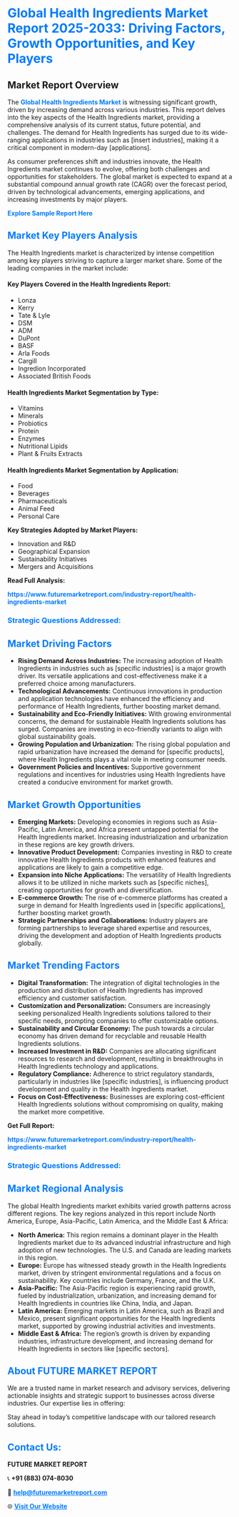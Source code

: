 <h1 style="color: #007BFF;">Global Health Ingredients Market Report 2025-2033: Driving Factors, Growth Opportunities, and Key Players</h1>

<section id="overview">
<h2>Market Report Overview</h2>
<p>The <a href="https://www.futuremarketreport.com/industry-report/health-ingredients-market" style="color: #007BFF; text-decoration: none;"><strong>Global Health Ingredients Market</strong></a> is witnessing significant growth, driven by increasing demand across various industries. This report delves into the key aspects of the Health Ingredients market, providing a comprehensive analysis of its current status, future potential, and challenges. The demand for Health Ingredients has surged due to its wide-ranging applications in industries such as [insert industries], making it a critical component in modern-day [applications].</p>
<p>As consumer preferences shift and industries innovate, the Health Ingredients market continues to evolve, offering both challenges and opportunities for stakeholders. The global market is expected to expand at a substantial compound annual growth rate (CAGR) over the forecast period, driven by technological advancements, emerging applications, and increasing investments by major players.</p>
</section>

<section id="overview">
<p><a href="https://www.futuremarketreport.com/request-sample/reportId=87237" style="color: #007BFF; text-decoration: none;"><strong>Explore Sample Report Here</strong></a></p>
</section>

<section id="key-players">
<h2 style="color: #007BFF;">Market Key Players Analysis</h2>
<p>The Health Ingredients market is characterized by intense competition among key players striving to capture a larger market share. Some of the leading companies in the market include:</p>
<h4>Key Players Covered in the Health Ingredients Report:</h4>
<ul><li>Lonza</li><li>Kerry</li><li>Tate &amp; Lyle</li><li>DSM</li><li>ADM</li><li>DuPont</li><li>BASF</li><li>Arla Foods</li><li>Cargill</li><li>Ingredion Incorporated</li><li>Associated British Foods</li></ul>
<h4>Health Ingredients Market Segmentation by Type:</h4>
<ul><li>Vitamins</li><li>Minerals</li><li>Probiotics</li><li>Protein</li><li>Enzymes</li><li>Nutritional Lipids</li><li>Plant &amp; Fruits Extracts</li></ul>

<h4>Health Ingredients Market Segmentation by Application:</h4>
<ul><li>Food</li><li>Beverages</li><li>Pharmaceuticals</li><li>Animal Feed</li><li>Personal Care</li></ul>
<p><strong>Key Strategies Adopted by Market Players:</strong></p>
<ul>
<li>Innovation and R&D</li>
<li>Geographical Expansion</li>
<li>Sustainability Initiatives</li>
<li>Mergers and Acquisitions</li>
</ul>
</section>

<section>
<p><strong>Read Full Analysis: </strong></p><a href="https://www.futuremarketreport.com/industry-report/health-ingredients-market" style="color: #007BFF; text-decoration: none;"><strong>https://www.futuremarketreport.com/industry-report/health-ingredients-market</strong></a>
<h3 style="color: #007BFF;">Strategic Questions Addressed:</h3>
</section>

<section id="driving-factors">
<h2 style="color: #007BFF;">Market Driving Factors</h2>
<ul>
<li><strong>Rising Demand Across Industries:</strong> The increasing adoption of Health Ingredients in industries such as [specific industries] is a major growth driver. Its versatile applications and cost-effectiveness make it a preferred choice among manufacturers.</li>
<li><strong>Technological Advancements:</strong> Continuous innovations in production and application technologies have enhanced the efficiency and performance of Health Ingredients, further boosting market demand.</li>
<li><strong>Sustainability and Eco-Friendly Initiatives:</strong> With growing environmental concerns, the demand for sustainable Health Ingredients solutions has surged. Companies are investing in eco-friendly variants to align with global sustainability goals.</li>
<li><strong>Growing Population and Urbanization:</strong> The rising global population and rapid urbanization have increased the demand for [specific products], where Health Ingredients plays a vital role in meeting consumer needs.</li>
<li><strong>Government Policies and Incentives:</strong> Supportive government regulations and incentives for industries using Health Ingredients have created a conducive environment for market growth.</li>
</ul>
</section>

<section id="growth-opportunities">
<h2 style="color: #007BFF;">Market Growth Opportunities</h2>
<ul>
<li><strong>Emerging Markets:</strong> Developing economies in regions such as Asia-Pacific, Latin America, and Africa present untapped potential for the Health Ingredients market. Increasing industrialization and urbanization in these regions are key growth drivers.</li>
<li><strong>Innovative Product Development:</strong> Companies investing in R&D to create innovative Health Ingredients products with enhanced features and applications are likely to gain a competitive edge.</li>
<li><strong>Expansion into Niche Applications:</strong> The versatility of Health Ingredients allows it to be utilized in niche markets such as [specific niches], creating opportunities for growth and diversification.</li>
<li><strong>E-commerce Growth:</strong> The rise of e-commerce platforms has created a surge in demand for Health Ingredients used in [specific applications], further boosting market growth.</li>
<li><strong>Strategic Partnerships and Collaborations:</strong> Industry players are forming partnerships to leverage shared expertise and resources, driving the development and adoption of Health Ingredients products globally.</li>
</ul>
</section>

<section id="trending-factors">
<h2 style="color: #007BFF;">Market Trending Factors</h2>
<ul>
<li><strong>Digital Transformation:</strong> The integration of digital technologies in the production and distribution of Health Ingredients has improved efficiency and customer satisfaction.</li>
<li><strong>Customization and Personalization:</strong> Consumers are increasingly seeking personalized Health Ingredients solutions tailored to their specific needs, prompting companies to offer customizable options.</li>
<li><strong>Sustainability and Circular Economy:</strong> The push towards a circular economy has driven demand for recyclable and reusable Health Ingredients solutions.</li>
<li><strong>Increased Investment in R&D:</strong> Companies are allocating significant resources to research and development, resulting in breakthroughs in Health Ingredients technology and applications.</li>
<li><strong>Regulatory Compliance:</strong> Adherence to strict regulatory standards, particularly in industries like [specific industries], is influencing product development and quality in the Health Ingredients market.</li>
<li><strong>Focus on Cost-Effectiveness:</strong> Businesses are exploring cost-efficient Health Ingredients solutions without compromising on quality, making the market more competitive.</li>
</ul>
</section>

<section>
<p><strong>Get Full Report: </strong></p><a href="https://www.futuremarketreport.com/industry-report/health-ingredients-market" style="color: #007BFF; text-decoration: none;"><strong>https://www.futuremarketreport.com/industry-report/health-ingredients-market</strong></a>
<h3 style="color: #007BFF;">Strategic Questions Addressed:</h3>
</section>


<section id="regional-analysis">
<h2 style="color: #007BFF;">Market Regional Analysis</h2>
<p>The global Health Ingredients market exhibits varied growth patterns across different regions. The key regions analyzed in this report include North America, Europe, Asia-Pacific, Latin America, and the Middle East & Africa:</p>
<ul>
<li><strong>North America:</strong> This region remains a dominant player in the Health Ingredients market due to its advanced industrial infrastructure and high adoption of new technologies. The U.S. and Canada are leading markets in this region.</li>
<li><strong>Europe:</strong> Europe has witnessed steady growth in the Health Ingredients market, driven by stringent environmental regulations and a focus on sustainability. Key countries include Germany, France, and the U.K.</li>
<li><strong>Asia-Pacific:</strong> The Asia-Pacific region is experiencing rapid growth, fueled by industrialization, urbanization, and increasing demand for Health Ingredients in countries like China, India, and Japan.</li>
<li><strong>Latin America:</strong> Emerging markets in Latin America, such as Brazil and Mexico, present significant opportunities for the Health Ingredients market, supported by growing industrial activities and investments.</li>
<li><strong>Middle East & Africa:</strong> The region’s growth is driven by expanding industries, infrastructure development, and increasing demand for Health Ingredients in sectors like [specific sectors].</li>
</ul>
</section>

<footer>
<h2 style="color: #007BFF;">About FUTURE MARKET REPORT</h2>
<p>We are a trusted name in market research and advisory services, delivering actionable insights and strategic support to businesses across diverse industries. Our expertise lies in offering:</p>

<p>Stay ahead in today’s competitive landscape with our tailored research solutions.</p>

<h2 style="color: #007BFF;">Contact Us:</h2>
<p><strong>FUTURE MARKET REPORT</strong></p>
<p>📞 <strong>+91 (883) 074-8030</strong></p>
<p>📧 <strong><a href="mailto:help@futuremarketreport.com" style="color: #007BFF;">help@futuremarketreport.com</a></strong></p>
<p>🌐 <strong><a href="https://www.futuremarketreport.com/" style="color: #007BFF;">Visit Our Website</a></strong></p>
</footer>